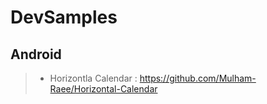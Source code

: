 DevSamples
===================
  
Android
-------------------
> - Horizontla Calendar : https://github.com/Mulham-Raee/Horizontal-Calendar
